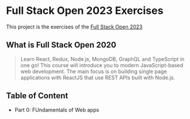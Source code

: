 # Full Stack Open 2023 Exercises

This project is the exercises of the [Full Stack Open 2023](https://fullstackopen.com/en/)

## What is Full Stack Open 2020

> Learn React, Redux, Node.js, MongoDB, GraphQL and TypeScript in one go! This course will introduce you to modern JavaScript-based web development. The main focus is on building single page applications with ReactJS that use REST APIs built with Node.js.

## Table of Content

- Part 0: FUndamentals of Web apps
